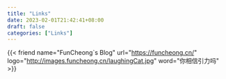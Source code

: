 ```yaml
---
title: "Links"
date: 2023-02-01T21:42:41+08:00
draft: false
categories: ["Links"]
---
```


{{< friend name="FunCheong`s Blog" url="https://funcheong.cn/" logo="http://images.funcheong.cn/laughingCat.jpg" word="你相信引力吗" >}}
